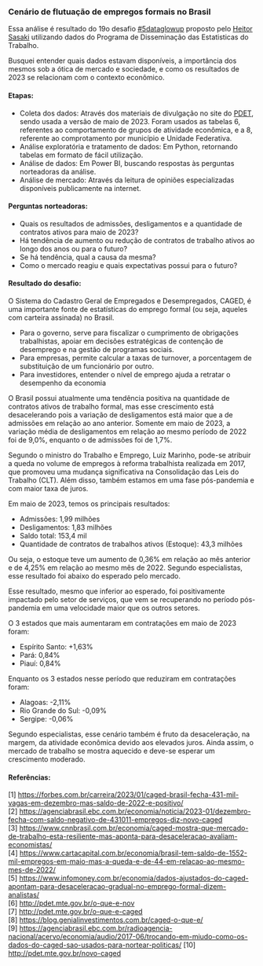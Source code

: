 ### Cenário de flutuação de empregos formais no Brasil

Essa análise é resultado do 19o desafio [#5dataglowup](https://www.linkedin.com/feed/hashtag/?keywords=5dataglowup&highlightedUpdateUrns=urn%3Ali%3Aactivity%3A7087552037063655424) proposto pelo [Heitor Sasaki](https://www.linkedin.com/in/heitorsasaki/) utilizando dados do Programa de Disseminação das Estatisticas do Trabalho.

Busquei entender quais dados estavam disponíveis, a importância dos mesmos sob a ótica de mercado e sociedade, e como os resultados de 2023 se relacionam com o contexto econômico.

#### Etapas:
- Coleta dos dados: Através dos materiais de divulgação no site do [PDET](http://pdet.mte.gov.br/novo-caged), sendo usada a versão de maio de 2023. Foram usados as tabelas 6, referentes ao comportamento de grupos de atividade econômica, e a 8, referente ao comprotamento por município e Unidade Federativa.
- Análise exploratória e tratamento de dados: Em Python, retornando tabelas em formato de fácil utilização.
- Análise de dados: Em Power BI, buscando respostas às perguntas norteadoras da análise.
- Análise de mercado: Através da leitura de opiniões especializadas disponíveis publicamente na internet.

#### Perguntas norteadoras:
- Quais os resultados de admissões, desligamentos e a quantidade de contratos ativos para maio de 2023?
- Há tendência de aumento ou redução de contratos de trabalho ativos ao longo dos anos ou para o futuro?
- Se há tendência, qual a causa da mesma?
- Como o mercado reagiu e quais expectativas possui para o futuro?

#### Resultado do desafio:
O Sistema do Cadastro Geral de Empregados e Desempregados, CAGED, é uma importante fonte de estatísticas do emprego formal (ou seja, aqueles com carteira assinada) no Brasil.

- Para o governo, serve para fiscalizar o cumprimento de obrigações trabalhistas, apoiar em decisões estratégicas de contenção de desemprego e na gestão de programas sociais.
- Para empresas, permite calcular a taxas de turnover, a porcentagem de substituição de um funcionário por outro.
- Para investidores, entender o nível de emprego ajuda a retratar o desempenho da economia

O Brasil possui atualmente uma tendência positiva na quantidade de contratos ativos de trabalho formal, mas esse crescimento está desacelerando pois a variação de desligamentos está maior que a de admissões em relação ao ano anterior. Somente em maio de 2023, a variação média de desligamentos em relação ao mesmo período de 2022 foi de 9,0%, enquanto o de admissões foi de 1,7%.

Segundo o ministro do Trabalho e Emprego, Luiz Marinho, pode-se atribuir a queda no volume de empregos à reforma trabalhista realizada em 2017, que promoveu uma mudança significativa na Consolidação das Leis do Trabalho (CLT). Além disso, também estamos em uma fase pós-pandemia e com maior taxa de juros.

Em maio de 2023, temos os principais resultados:
- Admissões: 1,99 milhões
- Desligamentos: 1,83 milhões
- Saldo total: 153,4 mil
- Quantidade de contratos de trabalhos ativos (Estoque): 43,3 milhões

Ou seja, o estoque teve um aumento de 0,36% em relação ao mês anterior e de 4,25% em relação ao mesmo mês de 2022. Segundo especialistas, esse resultado foi abaixo do esperado pelo mercado.

Esse resultado, mesmo que inferior ao esperado, foi positivamente impactado pelo setor de serviços, que vem se recuperando no período pós-pandemia em uma velocidade maior que os outros setores.

O 3 estados que mais aumentaram em contratações em maio de 2023 foram:
- Espírito Santo: +1,63%
- Pará: 0,84%
- Piauí: 0,84%

Enquanto os 3 estados nesse período que reduziram em contratações foram:
- Alagoas: -2,11%
- Rio Grande do Sul: -0,09%
- Sergipe: -0,06%

Segundo especialistas, esse cenário também é fruto da desaceleração, na margem, da atividade econômica devido aos elevados juros. Ainda assim, o mercado de trabalho se mostra aquecido e deve-se esperar um crescimento moderado.


#### Referências:
[1] https://forbes.com.br/carreira/2023/01/caged-brasil-fecha-431-mil-vagas-em-dezembro-mas-saldo-de-2022-e-positivo/
<br>
[2] https://agenciabrasil.ebc.com.br/economia/noticia/2023-01/dezembro-fecha-com-saldo-negativo-de-431011-empregos-diz-novo-caged
<br>
[3] https://www.cnnbrasil.com.br/economia/caged-mostra-que-mercado-de-trabalho-esta-resiliente-mas-aponta-para-desaceleracao-avaliam-economistas/
<br>
[4] https://www.cartacapital.com.br/economia/brasil-tem-saldo-de-1552-mil-empregos-em-maio-mas-a-queda-e-de-44-em-relacao-ao-mesmo-mes-de-2022/
<br>
[5] https://www.infomoney.com.br/economia/dados-ajustados-do-caged-apontam-para-desaceleracao-gradual-no-emprego-formal-dizem-analistas/
<br>
[6] http://pdet.mte.gov.br/o-que-e-nov
<br>
[7] http://pdet.mte.gov.br/o-que-e-caged
<br>
[8] https://blog.genialinvestimentos.com.br/caged-o-que-e/
<br>
[9] https://agenciabrasil.ebc.com.br/radioagencia-nacional/acervo/economia/audio/2017-06/trocando-em-miudo-como-os-dados-do-caged-sao-usados-para-nortear-politicas/
[10] http://pdet.mte.gov.br/novo-caged
